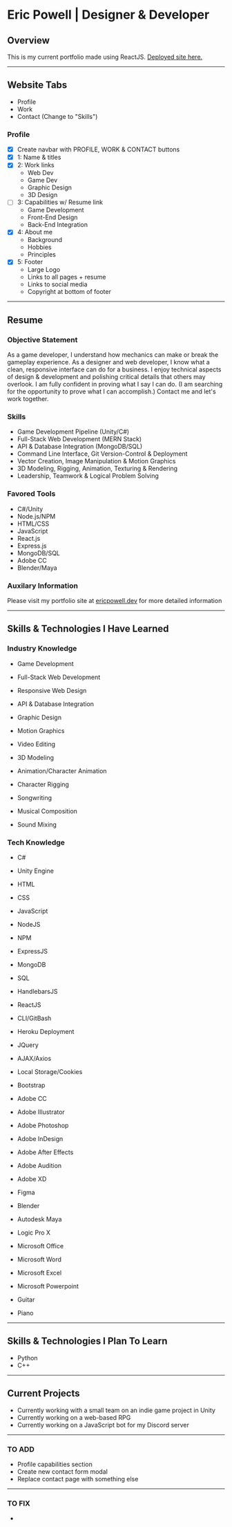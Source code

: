 # Eric Powell | Designer & Developer

## Overview

This is my current portfolio made using ReactJS. [Deployed site here.](https://ericpowell.dev)

- - -

## Website Tabs

* Profile
* Work
* Contact (Change to "Skills")

### Profile

* [X] Create navbar with PROFILE, WORK & CONTACT buttons
* [X] 1: Name & titles
* [X] 2: Work links
    * Web Dev
    * Game Dev
    * Graphic Design
    * 3D Design
* [ ] 3: Capabilities w/ Resume link
    * Game Development
    * Front-End Design
    * Back-End Integration
* [X] 4: About me
    * Background
    * Hobbies
    * Principles
* [X] 5: Footer
    * Large Logo
    * Links to all pages + resume
    * Links to social media
    * Copyright at bottom of footer

- - -

## Resume

### Objective Statement

As a game developer, I understand how mechanics can make or break the gameplay experience.
As a designer and web developer, I know what a clean, responsive interface can do for a business.
I enjoy technical aspects of design & development and polishing critical details that others may overlook.
I am fully confident in proving what I say I can do. (I am searching for the opportunity to prove what I can accomplish.)
Contact me and let's work together.

### Skills

* Game Development Pipeline (Unity/C#)
* Full-Stack Web Development (MERN Stack)
* API & Database Integration (MongoDB/SQL)
* Command Line Interface, Git Version-Control & Deployment 
* Vector Creation, Image Manipulation & Motion Graphics
* 3D Modeling, Rigging, Animation, Texturing & Rendering
* Leadership, Teamwork & Logical Problem Solving

### Favored Tools

* C#/Unity
* Node.js/NPM
* HTML/CSS
* JavaScript
* React.js
* Express.js
* MongoDB/SQL
* Adobe CC
* Blender/Maya

### Auxilary Information

Please visit my portfolio site at [ericpowell.dev](https://ericpowell.dev) for more detailed information

- - -

## Skills & Technologies I Have Learned

### Industry Knowledge

* Game Development

* Full-Stack Web Development
* Responsive Web Design
* API & Database Integration

* Graphic Design
* Motion Graphics
* Video Editing

* 3D Modeling
* Animation/Character Animation
* Character Rigging

* Songwriting
* Musical Composition
* Sound Mixing

### Tech Knowledge

* C#
* Unity Engine

* HTML
* CSS
* JavaScript
* NodeJS
* NPM
* ExpressJS
* MongoDB
* SQL
* HandlebarsJS
* ReactJS

* CLI/GitBash
* Heroku Deployment

* JQuery
* AJAX/Axios
* Local Storage/Cookies
* Bootstrap

* Adobe CC
* Adobe Illustrator
* Adobe Photoshop
* Adobe InDesign
* Adobe After Effects
* Adobe Audition
* Adobe XD
* Figma

* Blender
* Autodesk Maya

* Logic Pro X

* Microsoft Office
* Microsoft Word
* Microsoft Excel
* Microsoft Powerpoint

* Guitar
* Piano

- - -

## Skills & Technologies I Plan To Learn

* Python
* C++

- - -

## Current Projects

* Currently working with a small team on an indie game project in Unity
* Currently working on a web-based RPG
* Currently working on a JavaScript bot for my Discord server

- - -

### TO ADD

* Profile capabilities section
* Create new contact form modal
* Replace contact page with something else

- - -

### TO FIX

* 